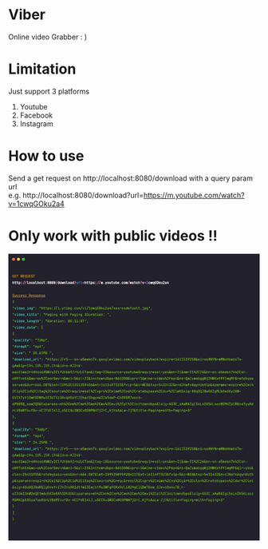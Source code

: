 # Viber
Online video Grabber : )

# Limitation
Just support 3 platforms
1) Youtube
2) Facebook
3) Instagram

# How to use
Send a get request on http://localhost:8080/download with a query param url <br>
e.g. http://localhost:8080/download?url=https://m.youtube.com/watch?v=1cwqGOku2a4
# Only work with public videos !!

![alt text](https://raw.githubusercontent.com/KapilYadav-dev/Viber/main/img.png)
